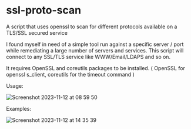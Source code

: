 # ssl-proto-scan
A script that uses openssl to scan for different protocols available on a TLS/SSL secured service

I found myself in need of a simple tool run against a specific server / port while remediating a large number of servers and services. 
This script will connect to any SSL/TLS service like WWW/Email/LDAPS and so on.

It requires OpenSSL and coreutils packages to be installed. ( OpenSSL for openssl s_client, coreutils for the timeout command )

Usage:

![Screenshot 2023-11-12 at 08 59 50](https://github.com/geek4unix/ssl-proto-scan/assets/6726149/b3fa44f4-679f-4b1c-80d3-111116b70f46)

Examples:

![Screenshot 2023-11-12 at 14 35 39](https://github.com/geek4unix/ssl-proto-scan/assets/6726149/564ceecc-de6a-4fc4-bb24-6fd60373b4cd)
